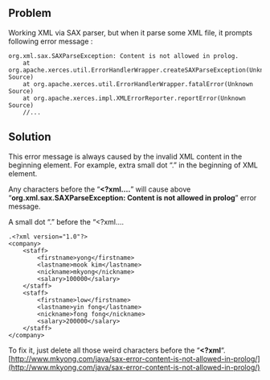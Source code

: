 ## Problem

Working XML via SAX parser, but when it parse some XML file, it prompts following error message :

    org.xml.sax.SAXParseException: Content is not allowed in prolog.
    	at org.apache.xerces.util.ErrorHandlerWrapper.createSAXParseException(Unknown Source)
    	at org.apache.xerces.util.ErrorHandlerWrapper.fatalError(Unknown Source)
    	at org.apache.xerces.impl.XMLErrorReporter.reportError(Unknown Source)
    	//...

## Solution

This error message is always caused by the invalid XML content in the beginning element. For example, extra small dot “.” in the beginning of XML element.

Any characters before the “**<?xml….**” will cause above “**org.xml.sax.SAXParseException: Content is not allowed in prolog**” error message.

A small dot “.” before the “<?xml….

    .<?xml version="1.0"?>
    <company>
    	<staff>
    		<firstname>yong</firstname>
    		<lastname>mook kim</lastname>
    		<nickname>mkyong</nickname>
    		<salary>100000</salary>
    	</staff>
    	<staff>
    		<firstname>low</firstname>
    		<lastname>yin fong</lastname>
    		<nickname>fong fong</nickname>
    		<salary>200000</salary>
    	</staff>
    </company>

To fix it, just delete all those weird characters before the “**<?xml**“.
[http://www.mkyong.com/java/sax-error-content-is-not-allowed-in-prolog/](http://www.mkyong.com/java/sax-error-content-is-not-allowed-in-prolog/)
